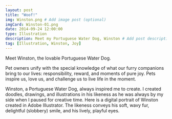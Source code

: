 ```yaml
---
layout: post
title: "Woof!"
img: Winston.png # Add image post (optional)
imgCard: Winston-01.png 
date: 2014-09-24 12:00:00 
type: Illustration
description: Meet my Portuguese Water Dog, Winston # Add post description (optional)
tag: [Illustration, Winston, Joy]
---
```

Meet Winston, the lovable Portuguese Water Dog. 

Pet owners unify with the special knowledge of what our furry companions bring to our lives: responsibility, reward, and moments of pure joy.  Pets inspire us, love us, and challenge us to live life in the moment.

Winston, a Portuguese Water Dog, always inspired me to create. I created doodles, drawings, and illustrations in his likeness as he was always by my side when I paused for creative time. Here is a digital portrait of Winston created in Adobe Illustrator. The likeness conveys his soft, wavy fur, delightful (slobbery) smile, and his lively, playful eyes.